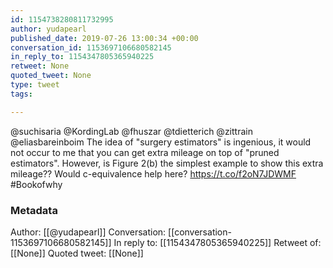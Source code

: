 ```yaml
---
id: 1154738280811732995
author: yudapearl
published_date: 2019-07-26 13:00:34 +00:00
conversation_id: 1153697106680582145
in_reply_to: 1154347805365940225
retweet: None
quoted_tweet: None
type: tweet
tags:

---
```


@suchisaria @KordingLab @fhuszar @tdietterich @zittrain @eliasbareinboim The idea of "surgery estimators" is ingenious, it would not occur to me that you can get extra mileage on top of "pruned estimators". However, is Figure 2(b) the simplest example to show this extra mileage?? Would c-equivalence help here? https://t.co/f2oN7JDWMF #Bookofwhy

### Metadata

Author: [[@yudapearl]]
Conversation: [[conversation-1153697106680582145]]
In reply to: [[1154347805365940225]]
Retweet of: [[None]]
Quoted tweet: [[None]]
